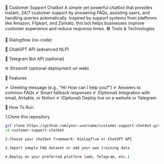 💬 Customer Support Chatbot
A simple yet powerful chatbot that provides instant, 24/7 customer support by answering FAQs, assisting users, and handling queries automatically.
Inspired by support systems from platforms like Amazon, Flipkart, and Zomato, this bot helps businesses improve customer experience and reduce response times.
🛠️ Tools & Technologies

🔧 Dialogflow (no-code)

🤖 ChatGPT API (advanced NLP)

💬 Telegram Bot API (optional)

🌐 Streamlit (optional deployment on web)

🔑 Features

✔ Greeting message (e.g., “Hi! How can I help you?”)
✔ Answers to common FAQs
✔ Smart fallback responses
✔ (Optional) Integration with email, Airtable, or Notion
✔ (Optional) Deploy live on a website or Telegram

🚀 How To Run

1.Clone this repository 
   ```bash
   git clone https://github.com/your-username/customer-support-chatbot.git
   cd customer-support-chatbot

2.Choose your chatbot framework: Dialogflow or ChatGPT API

3.Import sample FAQ dataset or add your own training data

4.Deploy on your preferred platform (web, Telegram, etc.)
